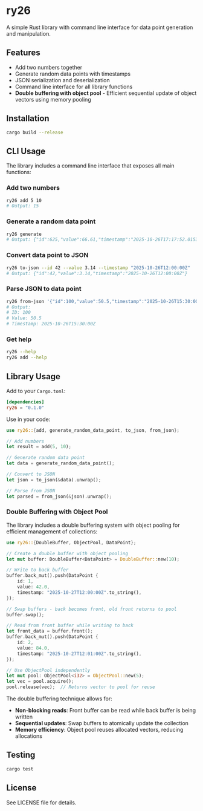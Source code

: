 # ry26

A simple Rust library with command line interface for data point generation and manipulation.

## Features

- Add two numbers together
- Generate random data points with timestamps
- JSON serialization and deserialization
- Command line interface for all library functions
- **Double buffering with object pool** - Efficient sequential update of object vectors using memory pooling

## Installation

```bash
cargo build --release
```

## CLI Usage

The library includes a command line interface that exposes all main functions:

### Add two numbers

```bash
ry26 add 5 10
# Output: 15
```

### Generate a random data point

```bash
ry26 generate
# Output: {"id":625,"value":66.61,"timestamp":"2025-10-26T17:17:52.015300268+00:00"}
```

### Convert data point to JSON

```bash
ry26 to-json --id 42 --value 3.14 --timestamp "2025-10-26T12:00:00Z"
# Output: {"id":42,"value":3.14,"timestamp":"2025-10-26T12:00:00Z"}
```

### Parse JSON to data point

```bash
ry26 from-json '{"id":100,"value":50.5,"timestamp":"2025-10-26T15:30:00Z"}'
# Output:
# ID: 100
# Value: 50.5
# Timestamp: 2025-10-26T15:30:00Z
```

### Get help

```bash
ry26 --help
ry26 add --help
```

## Library Usage

Add to your `Cargo.toml`:

```toml
[dependencies]
ry26 = "0.1.0"
```

Use in your code:

```rust
use ry26::{add, generate_random_data_point, to_json, from_json};

// Add numbers
let result = add(5, 10);

// Generate random data point
let data = generate_random_data_point();

// Convert to JSON
let json = to_json(&data).unwrap();

// Parse from JSON
let parsed = from_json(&json).unwrap();
```

### Double Buffering with Object Pool

The library includes a double buffering system with object pooling for efficient management of collections:

```rust
use ry26::{DoubleBuffer, ObjectPool, DataPoint};

// Create a double buffer with object pooling
let mut buffer: DoubleBuffer<DataPoint> = DoubleBuffer::new(10);

// Write to back buffer
buffer.back_mut().push(DataPoint {
    id: 1,
    value: 42.0,
    timestamp: "2025-10-27T12:00:00Z".to_string(),
});

// Swap buffers - back becomes front, old front returns to pool
buffer.swap();

// Read from front buffer while writing to back
let front_data = buffer.front();
buffer.back_mut().push(DataPoint {
    id: 2,
    value: 84.0,
    timestamp: "2025-10-27T12:01:00Z".to_string(),
});

// Use ObjectPool independently
let mut pool: ObjectPool<i32> = ObjectPool::new(5);
let vec = pool.acquire();
pool.release(vec);  // Returns vector to pool for reuse
```

The double buffering technique allows for:
- **Non-blocking reads**: Front buffer can be read while back buffer is being written
- **Sequential updates**: Swap buffers to atomically update the collection
- **Memory efficiency**: Object pool reuses allocated vectors, reducing allocations

## Testing

```bash
cargo test
```

## License

See LICENSE file for details.